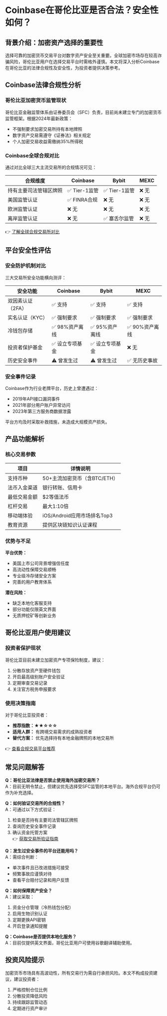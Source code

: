 # Coinbase在哥伦比亚是否合法？安全性如何？

## 背景介绍：加密资产选择的重要性
选择可靠的加密货币交易平台对数字资产安全至关重要。全球加密市场存在较高诈骗风险，哥伦比亚用户在选择交易平台时需格外谨慎。本文将深入分析Coinbase在哥伦比亚的法律合规性及安全性，为投资者提供决策参考。

## Coinbase法律合规性分析

### 哥伦比亚加密货币监管现状
哥伦比亚金融监管体系由证券委员会（SFC）负责，目前尚未建立专门的加密货币监管框架。根据2024年最新政策：
- 不强制要求加密交易所持有本地牌照
- 数字资产交易需遵守《证券法》相关规定
- 个人加密交易收益需缴纳35%所得税

### Coinbase全球合规对比
通过对比全球三大主流交易所的合规情况可见：

| 合规维度          | Coinbase       | Bybit          | MEXC           |
|-------------------|----------------|----------------|----------------|
| 持有主要司法管辖区牌照 | ✅ Tier-1监管   | ✅ Tier-1监管   | ❌ 无          |
| 美国监管认证       | ✅ FINRA合规    | ❌ 无          | ❌ 无          |
| 欧洲监管认证       | ❌ 无          | ❌ 无          | ❌ 无          |
| 离岸监管认证       | ❌ 无          | ✅ 塞舌尔监管   | ❌ 无          |

👉 [了解全球合规交易所对比](https://bit.ly/okx_welcome)

## 平台安全性评估

### 安全防护机制对比
三大交易所安全功能横向测评：

| 安全功能          | Coinbase       | Bybit          | MEXC           |
|-------------------|----------------|----------------|----------------|
| 双因素认证（2FA）  | ✅ 支持        | ✅ 支持        | ✅ 支持        |
| 实名认证（KYC）    | ✅ 强制要求    | ✅ 强制要求    | ✅ 强制要求    |
| 冷钱包存储        | ✅ 98%资产离线  | ✅ 95%资产离线  | ✅ 90%资产离线  |
| 投资者保护基金     | ✅ 设立专项基金 | ✅ 设立专项基金 | ❌ 无          |
| 历史安全事件      | ⚠️ 曾发生过    | ⚠️ 曾发生过    | ✅ 无历史事故  |

### 安全事件记录
Coinbase作为行业老牌平台，历史上曾遭遇过：
- 2019年API接口漏洞事件
- 2021年部分用户账户异常访问
- 2023年第三方服务商数据泄露

平台方均及时采取补救措施，未造成大规模资产损失。

## 产品功能解析

### 核心交易参数
| 项目            | 详情说明                     |
|-----------------|----------------------------|
| 支持币种        | 50+主流加密货币（含BTC/ETH） |
| 法币入金渠道    | 银行转账、信用卡              |
| 最低交易金额    | $2等值法币                  |
| 杠杆交易        | 最大1:10倍                   |
| 移动端体验      | iOS/Android应用市场排名Top3  |
| 教育资源        | 提供区块链知识认证课程       |

### 优势与不足
**平台优势：**
- 美国上市公司背景增强信任度
- 高流动性保障交易顺畅
- 专业级冷存储安全方案
- 完善的用户教育体系

**潜在风险：**
- 缺乏本地化客服支持
- 部分功能仅限英文界面
- 无质押挖矿等创新业务

## 哥伦比亚用户使用建议

### 投资者保护现状
哥伦比亚目前未建立加密资产专项保险制度，建议：
1. 分散存放资产至硬件钱包
2. 开启最高级别账户安全验证
3. 定期审查交易记录
4. 关注官方税务申报要求

### 使用决策指南
对于哥伦比亚投资者：
- **推荐指数：★★☆☆☆**
- **适用人群：** 有跨境交易需求的成熟投资者
- **替代方案：** 优先选择持有本地金融牌照的本地交易所

👉 [查看合规交易平台推荐](https://bit.ly/okx_welcome)

## 常见问题解答

**Q：哥伦比亚法律是否禁止使用海外加密交易所？**  
A：目前无明令禁止，但建议优先选择受SFC监管的本地平台。海外合规平台仍可作为补充选择。

**Q：如何验证交易所的合规性？**  
A：可通过以下方式验证：  
1. 检查是否持有主要司法管辖区牌照  
2. 查询历史安全事件记录  
3. 确认资金托管方案  
👉 [获取交易所验证指南](https://bit.ly/okx_welcome)

**Q：发生过安全事件的平台还能用吗？**  
A：需综合判断：  
- 单次事件且已改进措施可接受  
- 频繁事故应谨慎对待  
- 查看平台赔付记录和用户反馈

**Q：如何保障资产安全？**  
A：建议采取：  
1. 资金分仓管理（冷热钱包分配）  
2. 启用生物识别认证  
3. 定期更换API密钥  
4. 开启登录通知提醒

**Q：Coinbase是否提供本地化服务？**  
A：目前仅提供英文界面，哥伦比亚用户可使用谷歌翻译辅助使用。

## 投资风险提示
加密货币市场具有高波动性，所有交易行为需自行承担风险。本文不构成投资建议，建议投资者：  
1. 严格控制仓位比例  
2. 分散投资降低风险  
3. 持续跟踪监管动态  
4. 定期进行资产审计
